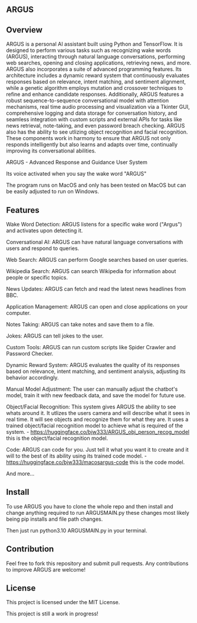 ARGUS
-----------------------

Overview
-----------------------

ARGUS is a personal AI assistant built using Python and TensorFlow. It is designed to perform various tasks such as recognizing wake words (ARGUS), interacting through natural language conversations, performing web searches, opening and closing applications, retrieving news, and more. ARGUS also incorporates a suite of advanced programming features. Its architecture includes a dynamic reward system that continuously evaluates responses based on relevance, intent matching, and sentiment alignment, while a genetic algorithm employs mutation and crossover techniques to refine and enhance candidate responses. Additionally, ARGUS features a robust sequence-to-sequence conversational model with attention mechanisms, real time audio processing and visualization via a Tkinter GUI, comprehensive logging and data storage for conversation history, and seamless integration with custom scripts and external APIs for tasks like news retrieval, note-taking, and even password breach checking. ARGUS also has the ability to see utlizing object recognition and facial recognition. These components work in harmony to ensure that ARGUS not only responds intelligently but also learns and adapts over time, continually improving its conversational abilities.

ARGUS - Advanced Response and Guidance User System

Its voice activated when you say the wake word "ARGUS"

The program runs on MacOS and only has been tested on MacOS but can be easily adjusted to run on Windows.

Features
-----------------------

Wake Word Detection: ARGUS listens for a specific wake word ("Argus") and activates upon detecting it.

Conversational AI: ARGUS can have natural language conversations with users and respond to queries.

Web Search: ARGUS can perform Google searches based on user queries.

Wikipedia Search: ARGUS can search Wikipedia for information about people or specific topics.

News Updates: ARGUS can fetch and read the latest news headlines from BBC.

Application Management: ARGUS can open and close applications on your computer.

Notes Taking: ARGUS can take notes and save them to a file.

Jokes: ARGUS can tell jokes to the user.

Custom Tools: ARGUS can run custom scripts like Spider Crawler and Password Checker.

Dynamic Reward System: ARGUS evaluates the quality of its responses based on relevance, intent matching, and sentiment analysis, adjusting its behavior accordingly.

Manual Model Adjustment: The user can manually adjust the chatbot's model, train it with new feedback data, and save the model for future use.

Object/Facial Recognition: This system gives ARGUS the ability to see whats around it. It utlizes the users camera and will describe what it sees in real time. It will see objects and recognize them for what they are. It uses a trained object/facial recognition model to achieve what is required of the system. - https://huggingface.co/bjw333/ARGUS_obj_person_recog_model this is the object/facial recognition model.

Code: ARGUS can code for you. Just tell it what you want it to create and it will to the best of its ability using its trained code model. - https://huggingface.co/bjw333/macosargus-code this is the code model.

And more...

Install
-----------------------
To use ARGUS you have to clone the whole repo and then install and change anything required to run ARGUSMAIN.py these changes most likely being pip installs and file path changes.

Then just run python3.10 ARGUSMAIN.py in your terminal.

Contribution
-----------------------
Feel free to fork this repository and submit pull requests. Any contributions to improve ARGUS are welcome!

License
-----------------------
This project is licensed under the MIT License.


This project is still a work in progress!


